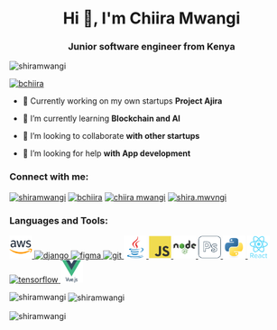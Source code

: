<h1 align="center">Hi 👋, I'm Chiira Mwangi</h1>
<h3 align="center">Junior software engineer from Kenya</h3>

<p align="left"> <img src="https://komarev.com/ghpvc/?username=shiramwangi&label=Profile%20views&color=0e75b6&style=flat" alt="shiramwangi" /> </p>

<p align="left"> <a href="https://twitter.com/bchiira" target="blank"><img src="https://img.shields.io/twitter/follow/bchiira?logo=twitter&style=for-the-badge" alt="bchiira" /></a> </p>

- 🔭 Currently working on my own startups **Project Ajira**

- 🌱 I’m currently learning **Blockchain and AI**

- 👯 I’m looking to collaborate **with other startups**

- 🤝 I’m looking for help **with App development**

<h3 align="left">Connect with me:</h3>
<p align="left">
<a href="https://dev.to/shiramwangi" target="blank"><img align="center" src="https://raw.githubusercontent.com/rahuldkjain/github-profile-readme-generator/master/src/images/icons/Social/devto.svg" alt="shiramwangi" height="30" width="40" /></a>
<a href="https://twitter.com/bchiira" target="blank"><img align="center" src="https://raw.githubusercontent.com/rahuldkjain/github-profile-readme-generator/master/src/images/icons/Social/twitter.svg" alt="bchiira" height="30" width="40" /></a>
<a href="https://linkedin.com/in/chiira mwangi" target="blank"><img align="center" src="https://raw.githubusercontent.com/rahuldkjain/github-profile-readme-generator/master/src/images/icons/Social/linked-in-alt.svg" alt="chiira mwangi" height="30" width="40" /></a>
<a href="https://instagram.com/shira.mwvngi" target="blank"><img align="center" src="https://raw.githubusercontent.com/rahuldkjain/github-profile-readme-generator/master/src/images/icons/Social/instagram.svg" alt="shira.mwvngi" height="30" width="40" /></a>
</p>

<h3 align="left">Languages and Tools:</h3>
<p align="left"> <a href="https://aws.amazon.com" target="_blank" rel="noreferrer"> <img src="https://raw.githubusercontent.com/devicons/devicon/master/icons/amazonwebservices/amazonwebservices-original-wordmark.svg" alt="aws" width="40" height="40"/> </a> <a href="https://www.djangoproject.com/" target="_blank" rel="noreferrer"> <img src="https://cdn.worldvectorlogo.com/logos/django.svg" alt="django" width="40" height="40"/> </a> <a href="https://www.figma.com/" target="_blank" rel="noreferrer"> <img src="https://www.vectorlogo.zone/logos/figma/figma-icon.svg" alt="figma" width="40" height="40"/> </a> <a href="https://git-scm.com/" target="_blank" rel="noreferrer"> <img src="https://www.vectorlogo.zone/logos/git-scm/git-scm-icon.svg" alt="git" width="40" height="40"/> </a> <a href="https://www.java.com" target="_blank" rel="noreferrer"> <img src="https://raw.githubusercontent.com/devicons/devicon/master/icons/java/java-original.svg" alt="java" width="40" height="40"/> </a> <a href="https://developer.mozilla.org/en-US/docs/Web/JavaScript" target="_blank" rel="noreferrer"> <img src="https://raw.githubusercontent.com/devicons/devicon/master/icons/javascript/javascript-original.svg" alt="javascript" width="40" height="40"/> </a> <a href="https://nodejs.org" target="_blank" rel="noreferrer"> <img src="https://raw.githubusercontent.com/devicons/devicon/master/icons/nodejs/nodejs-original-wordmark.svg" alt="nodejs" width="40" height="40"/> </a> <a href="https://www.photoshop.com/en" target="_blank" rel="noreferrer"> <img src="https://raw.githubusercontent.com/devicons/devicon/master/icons/photoshop/photoshop-line.svg" alt="photoshop" width="40" height="40"/> </a> <a href="https://www.python.org" target="_blank" rel="noreferrer"> <img src="https://raw.githubusercontent.com/devicons/devicon/master/icons/python/python-original.svg" alt="python" width="40" height="40"/> </a> <a href="https://reactjs.org/" target="_blank" rel="noreferrer"> <img src="https://raw.githubusercontent.com/devicons/devicon/master/icons/react/react-original-wordmark.svg" alt="react" width="40" height="40"/> </a> <a href="https://www.tensorflow.org" target="_blank" rel="noreferrer"> <img src="https://www.vectorlogo.zone/logos/tensorflow/tensorflow-icon.svg" alt="tensorflow" width="40" height="40"/> </a> <a href="https://vuejs.org/" target="_blank" rel="noreferrer"> <img src="https://raw.githubusercontent.com/devicons/devicon/master/icons/vuejs/vuejs-original-wordmark.svg" alt="vuejs" width="40" height="40"/> </a> </p>

<p><img align="left" src="https://github-readme-stats.vercel.app/api/top-langs?username=shiramwangi&show_icons=true&locale=en&layout=compact" alt="shiramwangi" /></p>

<p>&nbsp;<img align="center" src="https://github-readme-stats.vercel.app/api?username=shiramwangi&show_icons=true&locale=en" alt="shiramwangi" /></p>

<p><img align="center" src="https://github-readme-streak-stats.herokuapp.com/?user=shiramwangi&" alt="shiramwangi" /></p>


